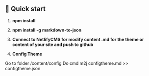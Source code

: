 ## 🚀 Quick start

1.  **npm install**

1.  **npm install -g markdown-to-json**

1.  **Connect to NetlifyCMS for modify content .md for the theme or content of your site and push to github**

1.  **Config Theme**

  Go to folder /content/config
  Do cmd m2j configtheme.md >> configtheme.json

